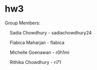 # hw3
Group Members:

    Sadia Chowdhury - sadiachowdhury24

    Flabica Maharjan - flabica

    Michelle Goenawan - r0h1mi

    Rithika Chowdhury - ri71
